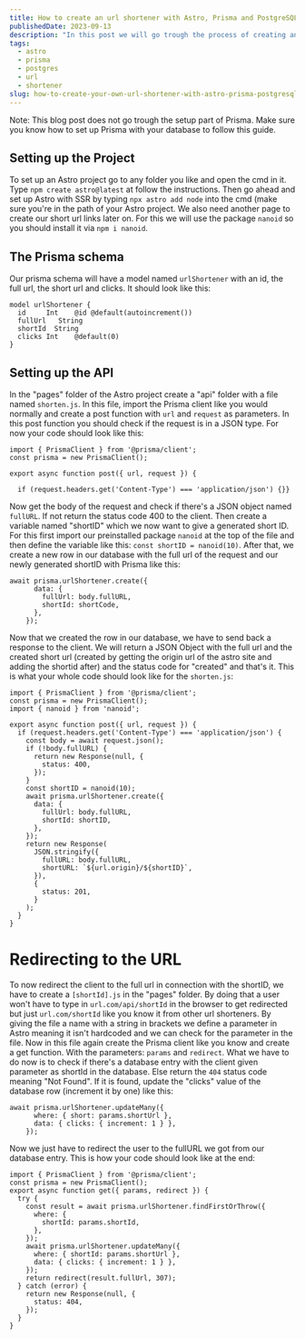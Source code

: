 ```yaml
---
title: How to create an url shortener with Astro, Prisma and PostgreSQL
publishedDate: 2023-09-13
description: "In this post we will go trough the process of creating an url shortener with the following tools: Astro, Prisma, PostgreSQL"
tags:
  - astro
  - prisma
  - postgres
  - url
  - shortener
slug: how-to-create-your-own-url-shortener-with-astro-prisma-postgresql
---
```

Note: This blog post does not go trough the setup part of Prisma. Make sure you know how to set up Prisma with your database to follow this guide.
## Setting up the  Project
To set up an Astro project go to any folder you like and open the cmd in it. Type `npm create astro@latest` at follow the instructions. Then go ahead and set up Astro with SSR by typing `npx astro add node` into the cmd (make sure you're in the path of your Astro project. We also need another page to create our short url links later on. For this we will use the package `nanoid` so you should install it via `npm i nanoid`.

## The Prisma schema
Our prisma schema will have a model named `urlShortener` with an id, the full url, the short url and clicks. It should look like this:
```
model urlShortener {
  id     Int    @id @default(autoincrement())
  fullUrl   String
  shortId  String
  clicks Int    @default(0)
}
```

## Setting up the API
In the "pages" folder of the Astro project create a "api" folder with a file named `shorten.js`. In this file, import the Prisma client like you would normally and create a post function with `url` and `request` as parameters. In this post function you should check if the request is in a JSON type. For now your code should look like this:
```
import { PrismaClient } from '@prisma/client';
const prisma = new PrismaClient();

export async function post({ url, request }) {

  if (request.headers.get('Content-Type') === 'application/json') {}}
```
Now get the body of the request and check if there's a JSON object named `fullURL`. If not return the status code 400 to the client. Then create a variable named "shortID" which we now want to give a generated short ID. For this first import our preinstalled package `nanoid` at the top of the file and then define the variable like this: `const shortID = nanoid(10)`. After that, we create a new row in our database with the full url of the request and our newly generated shortID with Prisma like this:
```
await prisma.urlShortener.create({
      data: {
        fullUrl: body.fullURL,
        shortId: shortCode,
      },
    });
```
Now that we created the row in our database, we have to send back a response to the client. We will return a JSON Object with the full url and the created short url (created by getting the origin url of the astro site and adding the shortid after) and the status code for "created" and that's it. This is what your whole code should look like for the `shorten.js`:
```
import { PrismaClient } from '@prisma/client';
const prisma = new PrismaClient();
import { nanoid } from 'nanoid';

export async function post({ url, request }) {
  if (request.headers.get('Content-Type') === 'application/json') {
    const body = await request.json();
    if (!body.fullURL) {
      return new Response(null, {
        status: 400,
      });
    }
    const shortID = nanoid(10);
    await prisma.urlShortener.create({
      data: {
        fullUrl: body.fullURL,
        shortId: shortID,
      },
    });
    return new Response(
      JSON.stringify({
        fullURL: body.fullURL,
        shortURL: `${url.origin}/${shortID}`,
      }),
      {
        status: 201,
      }
    );
  }
}
```

# Redirecting to the URL
To now redirect the client to the full url in connection with the shortID, we have to create a `[shortId].js` in the "pages" folder. By doing that a user won't have to type in `url.com/api/shortId` in the browser to get redirected but just `url.com/shortId` like you know it from other url shorteners.
By giving the file a name with a string in brackets we define a parameter in Astro meaning it isn't hardcoded and we can check for the parameter in the file. 
Now in this file again create the Prisma client like you know and create a get function. With the parameters: `params` and `redirect`. What we have to do now is to check if there's a database entry with the client given parameter as shortId in the database. Else return the `404` status code meaning "Not Found". If it is found, update the "clicks" value of the database row (increment it by one) like this:
```
await prisma.urlShortener.updateMany({
      where: { short: params.shortUrl },
      data: { clicks: { increment: 1 } },
    });
```
Now we just have to redirect the user to the fullURL we got from our database entry.
This is how your code should look like at the end:
```
import { PrismaClient } from '@prisma/client';
const prisma = new PrismaClient();
export async function get({ params, redirect }) {
  try {
    const result = await prisma.urlShortener.findFirstOrThrow({
      where: {
        shortId: params.shortId,
      },
    });
    await prisma.urlShortener.updateMany({
      where: { shortId: params.shortUrl },
      data: { clicks: { increment: 1 } },
    });
    return redirect(result.fullUrl, 307);
  } catch (error) {
    return new Response(null, {
      status: 404,
    });
  }
}
```
